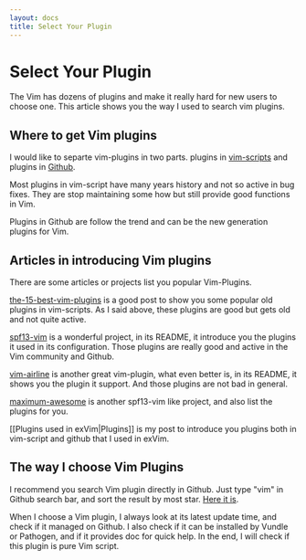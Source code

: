 ```yaml
---
layout: docs
title: Select Your Plugin
---
```


# Select Your Plugin

The Vim has dozens of plugins and make it really hard for new users to choose one. 
This article shows you the way I used to search vim plugins.

## Where to get Vim plugins

I would like to separte vim-plugins in two parts. plugins in [vim-scripts](http://www.vim.org/scripts/)
and plugins in [Github](https://github.com/search?o=desc&q=vim&ref=searchresults&s=stars&type=Repositories).

Most plugins in vim-script have many years history and not so active in bug fixes. They are 
stop maintaining some how but still provide good functions in Vim.

Plugins in Github are follow the trend and can be the new generation plugins for Vim.

## Articles in introducing Vim plugins

There are some articles or projects list you popular Vim-Plugins.

[the-15-best-vim-plugins](http://spf13.com/post/the-15-best-vim-plugins) is a good post
to show you some popular old plugins in vim-scripts. As I said above, these plugins are
good but gets old and not quite active.

[spf13-vim](https://github.com/spf13/spf13-vim) is a wonderful project, in its README, it
introduce you the plugins it used in its configuration. Those plugins are really good and
active in the Vim community and Github.

[vim-airline](https://github.com/bling/vim-airline) is another great vim-plugin, what even 
better is, in its README, it shows you the plugin it support. And those plugins are not bad
in general.

[maximum-awesome](https://github.com/square/maximum-awesome) is another spf13-vim like project,
and also list the plugins for you.

[[Plugins used in exVim|Plugins]] is my post to introduce you plugins both in vim-script and 
github that I used in exVim.

## The way I choose Vim Plugins

I recommend you search Vim plugin directly in Github. Just type "vim" in Github search bar, 
and sort the result by most star. [Here it is](https://github.com/search?o=desc&q=vim&ref=searchresults&s=stars&type=Repositories). 

When I choose a Vim plugin, I always look at its latest update time, and check if it managed
on Github. I also check if it can be installed by Vundle or Pathogen, and if it provides doc
for quick help. In the end, I will check if this plugin is pure Vim script.
